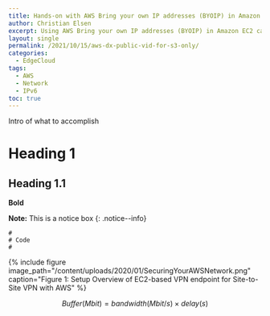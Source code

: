 ```yaml
---
title: Hands-on with AWS Bring your own IP addresses (BYOIP) in Amazon EC2
author: Christian Elsen
excerpt: Using AWS Bring your own IP addresses (BYOIP) in Amazon EC2 capability with a real life example of an IPv6 prefix, showing provisioning and troubleshooting steps.
layout: single
permalink: /2021/10/15/aws-dx-public-vid-for-s3-only/
categories:
  - EdgeCloud
tags:
  - AWS
  - Network
  - IPv6
toc: true
---
```


Intro of what to accomplish

# Heading 1

## Heading 1.1

**Bold**

**Note:** This is a notice box
{: .notice--info}

```
#
# Code
#

```

{% include figure image_path="/content/uploads/2020/01/SecuringYourAWSNetwork.png" caption="Figure 1: Setup Overview of EC2-based VPN endpoint for Site-to-Site VPN with AWS" %}

$$
   Buffer (Mbit) = bandwidth (Mbit/s) × delay (s)
$$

